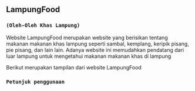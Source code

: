 ## LampungFood
### `(Oleh-Oleh Khas Lampung)`
Website LampungFood merupakan website yang berisikan tentang makanan makanan khas lampung seperti
sambal, kemplang, keripik pisang, pie pisang, dan lain lain.
Adanya website ini memudahkan pendatang dari luar lampung untuk mengetahui makanan makanan khas di lampung

Berikut merupakan tampilan dari website LampungFood

### `Petunjuk penggunaan` 

